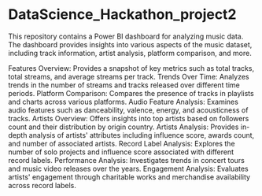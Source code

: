 # DataScience_Hackathon_project2

This repository contains a Power BI dashboard for analyzing music data. The dashboard provides insights into various aspects of the music dataset, including track information, artist analysis, platform comparison, and more.

Features
Overview: Provides a snapshot of key metrics such as total tracks, total streams, and average streams per track.
Trends Over Time: Analyzes trends in the number of streams and tracks released over different time periods.
Platform Comparison: Compares the presence of tracks in playlists and charts across various platforms.
Audio Feature Analysis: Examines audio features such as danceability, valence, energy, and acousticness of tracks.
Artists Overview: Offers insights into top artists based on followers count and their distribution by origin country.
Artists Analysis: Provides in-depth analysis of artists' attributes including influence score, awards count, and number of associated artists.
Record Label Analysis: Explores the number of solo projects and influence score associated with different record labels.
Performance Analysis: Investigates trends in concert tours and music video releases over the years.
Engagement Analysis: Evaluates artists' engagement through charitable works and merchandise availability across record labels.
